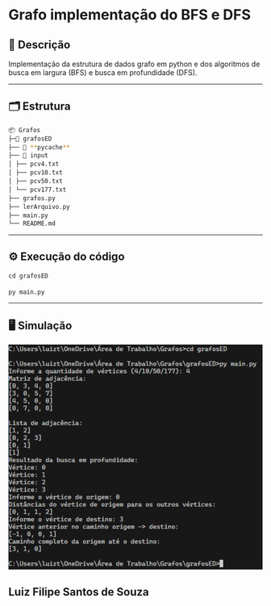 # Grafo implementação do BFS e DFS

## 📄 Descrição

Implementação da estrutura de dados grafo em python e dos algoritmos de busca em largura (BFS) e busca em profundidade (DFS).

---

## 🗂️ Estrutura
 ```bash
📦 Grafos
├─📂 grafosED
├── 📂 **pycache**
├── 📂 input
│ ├── pcv4.txt
│ ├── pcv10.txt
│ ├── pcv50.txt
│ └── pcv177.txt
├── grafos.py
├── lerArquivo.py
├── main.py
└── README.md
```
---

## ⚙️ Execução do código

```
cd grafosED

py main.py
```

---

## 🖥️ Simulação

![Teste](image.png)

## Luiz Filipe Santos de Souza
